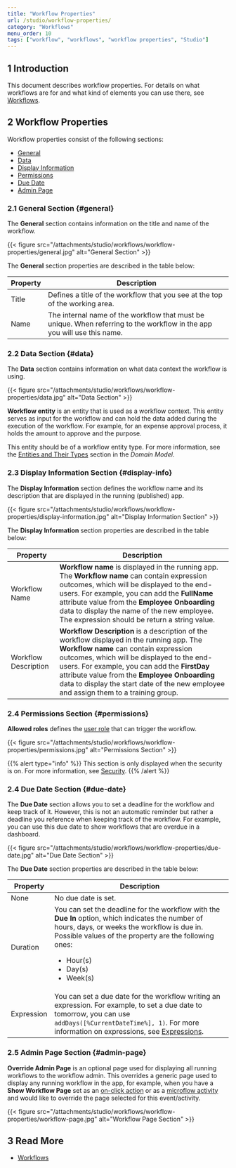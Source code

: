 ```yaml
---
title: "Workflow Properties"
url: /studio/workflow-properties/
category: "Workflows"
menu_order: 10
tags: ["workflow", "workflows", "workflow properties", "Studio"]
---
```


## 1 Introduction

This document describes workflow properties. For details on what workflows are for and what kind of elements you can use there, see [Workflows](/studio/workflows/).

## 2 Workflow Properties

Workflow properties consist of the following sections:

* [General](#general)
* [Data](#data)
* [Display Information](#display-info)
* [Permissions](#permissions)
* [Due Date](#due-date)
* [Admin Page](#admin-page)

### 2.1 General Section {#general}

The **General** section contains information on the title and name of the workflow. 

{{< figure src="/attachments/studio/workflows/workflow-properties/general.jpg" alt="General Section" >}}

The **General** section properties are described in the table below:

| Property | Description                                                  |
| -------- | ------------------------------------------------------------ |
| Title    | Defines a title of the workflow that you see at the top of the working area. |
| Name     | The internal name of the workflow that must be unique. When referring to the workflow in the app you will use this name. |

### 2.2 Data Section {#data}

The **Data** section contains information on what data context the workflow is using. 

{{< figure src="/attachments/studio/workflows/workflow-properties/data.jpg" alt="Data Section" >}}

**Workflow entity** is an entity that is used as a workflow context. This entity serves as input for the workflow and can hold the data added during the execution of the workflow. For example, for an expense approval process, it holds the amount to approve and the purpose.

This entity should be of a workflow entity type. For more information, see the [Entities and Their Types](/studio/domain-models/#entity-types) section in the *Domain Model*.

### 2.3 Display Information Section {#display-info}

The **Display Information** section defines the workflow name and its description that are displayed in the running (published) app. 

{{< figure src="/attachments/studio/workflows/workflow-properties/display-information.jpg" alt="Display Information Section" >}}

The **Display Information** section properties are described in the table below:

| Property             | Description                                                  |
| -------------------- | ------------------------------------------------------------ |
| Workflow Name        | **Workflow name** is displayed in the running app. The **Workflow name** can contain expression outcomes, which will be displayed to the end-users. For example, you can add the **FullName** attribute value from the **Employee Onboarding** data to display the name of the new employee. The expression should be return a string value. |
| Workflow Description | **Workflow Description** is a description of the workflow displayed in the running app. The **Workflow name** can contain expression outcomes, which will be displayed to the end-users. For example, you can add the **FirstDay** attribute value from the **Employee Onboarding** data to display the start date of the new employee and assign them to a training group. |

### 2.4 Permissions Section {#permissions}

**Allowed roles** defines the [user role](/studio/settings-security/#roles-and-permissions) that can trigger the workflow.

{{< figure src="/attachments/studio/workflows/workflow-properties/permissions.jpg" alt="Permissions Section" >}}

{{% alert type="info" %}}
This section is only displayed when the security is on. For more information, see [Security](/studio/settings-security/).
{{% /alert %}}

### 2.4 Due Date Section {#due-date}

The **Due Date** section allows you to set a deadline for the workflow and keep track of it. However, this is not an automatic reminder but rather a deadline you reference when keeping track of the workflow. For example, you can use this due date to show workflows that are overdue in a dashboard.

{{< figure src="/attachments/studio/workflows/workflow-properties/due-date.jpg" alt="Due Date Section" >}}

The **Due Date** section properties are described in the table below:

| Property   | Description                                                  |
| ---------- | ------------------------------------------------------------ |
| None       | No due date is set.                                          |
| Duration   | You can set the deadline for the workflow with the **Due In** option, which indicates the number of hours, days, or weeks the workflow is due in. Possible values of the property are the following ones:<br /><ul><li>Hour(s)</li><li>Day(s)</li><li>Week(s)</li> </ul> |
| Expression | You can set a due date for the workflow writing an expression. For example, to set a due date to tomorrow, you can use `addDays([%CurrentDateTime%], 1)`. For more information on expressions, see [Expressions](/studio/expressions/). |

### 2.5 Admin Page Section {#admin-page}

**Override Admin Page** is an optional page used for displaying all running workflows to the workflow admin. This overrides a generic page used to display any running workflow in the app, for example, when you have a **Show Workflow Page** set as an [on-click action](/studio/page-editor-widgets-events-section/#show-workflow-page) or as a [microflow activity](/studio/microflows/#microflow-workflow-activities) and would like to override the page selected for this event/activity. 

{{< figure src="/attachments/studio/workflows/workflow-properties/workflow-page.jpg" alt="Workflow Page Section" >}}

## 3 Read More

* [Workflows](/studio/workflows/)